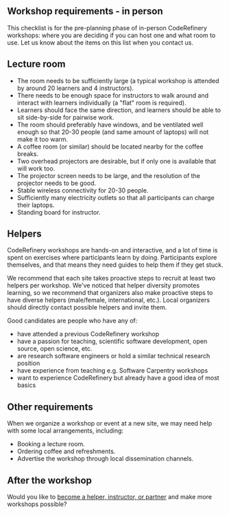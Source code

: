 ## Workshop requirements - in person

This checklist is for the pre-planning phase of in-person CodeRefinery
workshops: where you are deciding if you can host one and what room to
use.  Let us know about the items on this list when you contact us.

## Lecture room

- The room needs to be sufficiently large (a typical workshop is attended by
  around 20 learners and 4 instructors).
- There needs to be enough space for instructors to walk around and interact
  with learners individually (a "flat" room is required).
- Learners should face the same direction, and learners should be able to sit
  side-by-side for pairwise work.
- The room should preferably have windows, and be ventilated well enough so
  that 20-30 people (and same amount of laptops) will not make it too warm.
- A coffee room (or similar) should be located nearby for the coffee breaks.
- Two overhead projectors are desirable, but if only one is available that will
  work too.
- The projector screen needs to be large, and the resolution of the projector
  needs to be good.
- Stable wireless connectivity for 20-30 people.
- Sufficiently many electricity outlets so that all participants can charge
  their laptops.
- Standing board for instructor.

## Helpers

CodeRefinery workshops are hands-on and interactive, and a lot of time is
spent on exercises where participants learn by doing.  Participants
explore themselves, and that means they need guides to help them if
they get stuck.

We recommend that each site takes proactive steps to recruit at least
two helpers per workshop.  We've noticed that helper diversity
promotes learning, so we recommend that organizers also make proactive
steps to have diverse helpers (male/female, international, etc.).
Local organizers should directly contact possible helpers and invite them.

Good candidates are people who have any of:
- have attended a previous CodeRefinery workshop
- have a passion for teaching, scientific software development, open
  source, open science, etc.
- are research software engineers or hold a similar technical research position
- have experience from teaching e.g. Software Carpentry workshops
- want to experience CodeRefinery but already have a good idea of most basics


## Other requirements

When we organize a workshop or event at a new site, we may need help with some local arrangements,
including:

- Booking a lecture room.
- Ordering coffee and refreshments.
- Advertise the workshop through local dissemination channels.


## After the workshop

Would you like to [become a helper, instructor, or partner](https://coderefinery.org/get-involved/)
and make more workshops possible?

